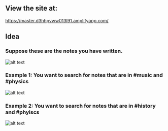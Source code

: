 ## View the site at:
https://master.d3hhpvww013l91.amplifyapp.com/


## Idea
### Suppose these are the notes you have written.
![alt text](https://i.imgur.com/ve87onY.png)

### Example 1: You want to search for notes that are in #music and #physics
![alt text](https://i.imgur.com/JcAjhCf.png)

### Example 2: You want to search for notes that are in #history and #phyiscs
![alt text](https://i.imgur.com/HWAERAX.png)
